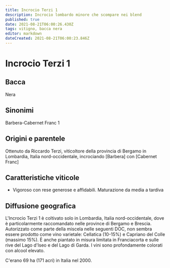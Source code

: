 ```yaml
---
title: Incrocio Terzi 1
description: Incrocio lombardo minore che scompare nei blend
published: true
date: 2021-08-21T06:00:26.430Z
tags: vitigno, bacca nera
editor: markdown
dateCreated: 2021-08-21T06:00:23.846Z
---
```


# Incrocio Terzi 1

## Bacca
Nera
## Sinonimi
Barbera-Cabernet Franc 1

## Origini e parentele
Ottenuto da Riccardo Terzi, viticoltore della provincia di Bergamo in Lombardia, Italia nord-occidentale, incrociando [Barbera] con [Cabernet Franc]

## Caratteristiche viticole
- Vigoroso con rese generose e affidabili. Maturazione da media a tardiva

## Diffusione geografica
L'Incrocio Terzi 1 è coltivato solo in Lombardia, Italia nord-occidentale, dove è particolarmente raccomandato nelle province di Bergamo e Brescia. Autorizzato come parte della miscela nelle seguenti DOC, non sembra essere prodotto come vino varietale: Cellatica (10-15%) e Capriano del Colle (massimo 15%). È anche piantato in misura limitata in Franciacorta e sulle rive del Lago d'Iseo e del Lago di Garda. I vini sono profondamente colorati con alcool elevato.

C'erano 69 ha (171 acri) in Italia nel 2000.